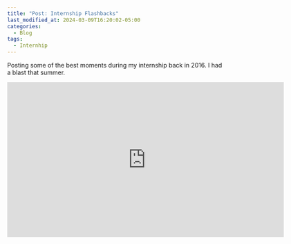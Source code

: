 ```yaml
---
title: "Post: Internship Flashbacks"
last_modified_at: 2024-03-09T16:20:02-05:00
categories:
  - Blog
tags:
  - Internhip
---
```




Posting some of the best moments during my internship back in 2016. I had a blast that summer.






<iframe width="640" height="360" src="https://www.youtube-nocookie.com/embed/7mVlotBRLBI" frameborder="0" allowfullscreen></iframe>
